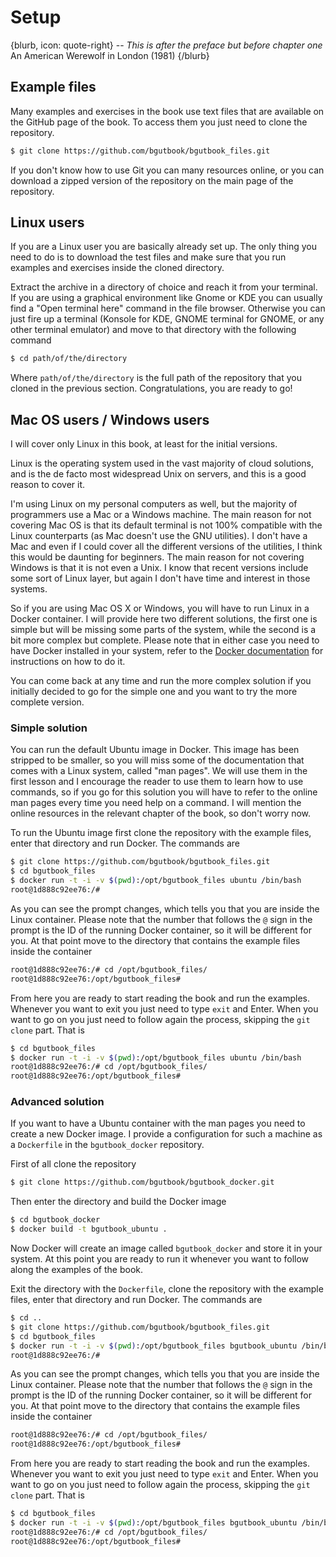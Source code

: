 # Setup

{blurb, icon: quote-right}
-- _This is after the preface but before chapter one_
An American Werewolf in London (1981)
{/blurb}

## Example files

Many examples and exercises in the book use text files that are available on the GitHub page of the book. To access them you just need to clone the repository.

``` sh
$ git clone https://github.com/bgutbook/bgutbook_files.git
```

If you don't know how to use Git you can many resources online, or you can download a zipped version of the repository on the main page of the repository.

## Linux users

If you are a Linux user you are basically already set up. The only thing you need to do is to download the test files and make sure that you run examples and exercises inside the cloned directory.

Extract the archive in a directory of choice and reach it from your terminal. If you are using a graphical environment like Gnome or KDE you can usually find a "Open terminal here" command in the file browser. Otherwise you can just fire up a terminal (Konsole for KDE, GNOME terminal for GNOME, or any other terminal emulator) and move to that directory with the following command

``` sh
$ cd path/of/the/directory
```

Where `path/of/the/directory` is the full path of the repository that you cloned in the previous section. Congratulations, you are ready to go!

## Mac OS users / Windows users

I will cover only Linux in this book, at least for the initial versions.

Linux is the operating system used in the vast majority of cloud solutions, and is the de facto most widespread Unix on servers, and this is a good reason to cover it. 

I'm using Linux on my personal computers as well, but the majority of programmers use a Mac or a Windows machine. The main reason for not covering Mac OS is that its default terminal is not 100% compatible with the Linux counterparts (as Mac doesn't use the GNU utilities). I don't have a Mac and even if I could cover all the different versions of the utilities, I think this would be daunting for beginners. The main reason for not covering Windows is that it is not even a Unix. I know that recent versions include some sort of Linux layer, but again I don't have time and interest in those systems.

So if you are using Mac OS X or Windows, you will have to run Linux in a Docker container. I will provide here two different solutions, the first one is simple but will be missing some parts of the system, while the second is a bit more complex but complete. Please note that in either case you need to have Docker installed in your system, refer to the [Docker documentation](https://docs.docker.com/install/) for instructions on how to do it.

You can come back at any time and run the more complex solution if you initially decided to go for the simple one and you want to try the more complete version.

### Simple solution

You can run the default Ubuntu image in Docker. This image has been stripped to be smaller, so you will miss some of the documentation that comes with a Linux system, called "man pages". We will use them in the first lesson and I encourage the reader to use them to learn how to use commands, so if you go for this solution you will have to refer to the online man pages every time you need help on a command. I will mention the online resources in the relevant chapter of the book, so don't worry now.

To run the Ubuntu image first clone the repository with the example files, enter that directory and run Docker. The commands are

``` sh
$ git clone https://github.com/bgutbook/bgutbook_files.git
$ cd bgutbook_files
$ docker run -t -i -v $(pwd):/opt/bgutbook_files ubuntu /bin/bash
root@1d888c92ee76:/# 
```

As you can see the prompt changes, which tells you that you are inside the Linux container. Please note that the number that follows the `@` sign in the prompt is the ID of the running Docker container, so it will be different for you. At that point move to the directory that contains the example files inside the container

``` sh
root@1d888c92ee76:/# cd /opt/bgutbook_files/
root@1d888c92ee76:/opt/bgutbook_files#
```

From here you are ready to start reading the book and run the examples. Whenever you want to exit you just need to type `exit` and Enter. When you want to go on you just need to follow again the process, skipping the `git clone` part. That is

``` sh
$ cd bgutbook_files
$ docker run -t -i -v $(pwd):/opt/bgutbook_files ubuntu /bin/bash
root@1d888c92ee76:/# cd /opt/bgutbook_files/
root@1d888c92ee76:/opt/bgutbook_files#
```

### Advanced solution

If you want to have a Ubuntu container with the man pages you need to create a new Docker image. I provide a configuration for such a machine as a `Dockerfile` in the `bgutbook_docker` repository.

First of all clone the repository

``` sh
$ git clone https://github.com/bgutbook/bgutbook_docker.git
```

Then enter the directory and build the Docker image

``` sh
$ cd bgutbook_docker
$ docker build -t bgutbook_ubuntu .
```

Now Docker will create an image called `bgutbook_docker` and store it in your system. At this point you are ready to run it whenever you want to follow along the examples of the book.

Exit the directory with the `Dockerfile`, clone the repository with the example files, enter that directory and run Docker. The commands are

``` sh
$ cd ..
$ git clone https://github.com/bgutbook/bgutbook_files.git
$ cd bgutbook_files
$ docker run -t -i -v $(pwd):/opt/bgutbook_files bgutbook_ubuntu /bin/bash
root@1d888c92ee76:/# 
```

As you can see the prompt changes, which tells you that you are inside the Linux container. Please note that the number that follows the `@` sign in the prompt is the ID of the running Docker container, so it will be different for you. At that point move to the directory that contains the example files inside the container

``` sh
root@1d888c92ee76:/# cd /opt/bgutbook_files/
root@1d888c92ee76:/opt/bgutbook_files#
```

From here you are ready to start reading the book and run the examples. Whenever you want to exit you just need to type `exit` and Enter. When you want to go on you just need to follow again the process, skipping the `git clone` part. That is

``` sh
$ cd bgutbook_files
$ docker run -t -i -v $(pwd):/opt/bgutbook_files bgutbook_ubuntu /bin/bash
root@1d888c92ee76:/# cd /opt/bgutbook_files/
root@1d888c92ee76:/opt/bgutbook_files#
```

